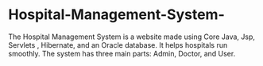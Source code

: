 # Hospital-Management-System-
The Hospital Management System is a website made using Core Java, Jsp, Servlets , Hibernate, and an Oracle database. It helps hospitals run smoothly. The system has three main parts: Admin, Doctor, and User.
